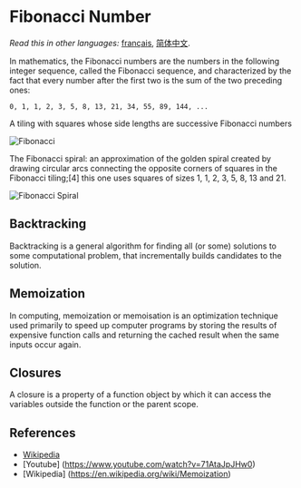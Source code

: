 # Fibonacci Number

_Read this in other languages:_
[français](README.fr-FR.md),
[简体中文](README.zh-CN.md).

In mathematics, the Fibonacci numbers are the numbers in the following
integer sequence, called the Fibonacci sequence, and characterized by
the fact that every number after the first two is the sum of the two
preceding ones:

`0, 1, 1, 2, 3, 5, 8, 13, 21, 34, 55, 89, 144, ...`

A tiling with squares whose side lengths are successive Fibonacci numbers

![Fibonacci](https://upload.wikimedia.org/wikipedia/commons/d/db/34%2A21-FibonacciBlocks.png)

The Fibonacci spiral: an approximation of the golden spiral created by drawing circular arcs connecting the opposite corners of squares in the Fibonacci tiling;[4] this one uses squares of sizes 1, 1, 2, 3, 5, 8, 13 and 21.

![Fibonacci Spiral](https://upload.wikimedia.org/wikipedia/commons/2/2e/FibonacciSpiral.svg)

## Backtracking
Backtracking is a general algorithm for finding all (or some) solutions to some computational problem, that incrementally builds candidates to the solution.

## Memoization
In computing, memoization or memoisation is an optimization technique used primarily to speed up computer programs by storing the results of expensive function calls and returning the cached result when the same inputs occur again.

## Closures
A closure is a property of a function object by which it can access the variables outside the function or the parent scope.

## References

- [Wikipedia](https://en.wikipedia.org/wiki/Fibonacci_number)
- [Youtube] (https://www.youtube.com/watch?v=71AtaJpJHw0)
- [Wikipedia] (https://en.wikipedia.org/wiki/Memoization)
